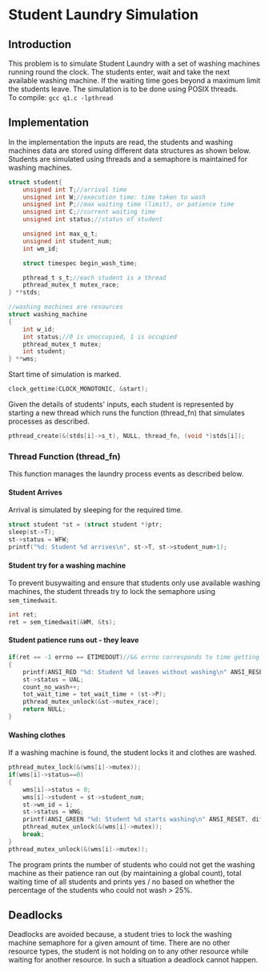# Student Laundry Simulation
## Introduction

This problem is to simulate Student Laundry with a set of washing machines running round the clock. The students enter, wait and take the next available washing machine. If the waiting time goes beyond a maximum limit the students leave. The simulation is to be done using POSIX threads.<br>
To compile: ```gcc q1.c -lpthread```<br>

## Implementation

In the implementation the inputs are read, the students and washing machines data are stored using different data structures as shown below. <br>
Students are simulated using threads and a semaphore is maintained for washing machines. <br>

```c
struct student{
    unsigned int T;//arrival time
    unsigned int W;//execution time: time taken to wash
    unsigned int P;//max waiting time (limit), or patience time
    unsigned int C;//current waiting time
    unsigned int status;//status of student

    unsigned int max_q_t; 
    unsigned int student_num;
    int wm_id;

    struct timespec begin_wash_time;

    pthread_t s_t;//each student is a thread
    pthread_mutex_t mutex_race;    
} **stds;

//washing machines are resources
struct washing_machine
{
    int w_id;
    int status;//0 is unoccupied, 1 is occupied
    pthread_mutex_t mutex;
    int student;
} **wms;

```

Start time of simulation is marked. <br>

```c
clock_gettime(CLOCK_MONOTONIC, &start);
```

Given the details of students' inputs, each student is represented by starting a new thread which runs the function (thread_fn) that simulates processes as described.

```c
pthread_create(&(stds[i]->s_t), NULL, thread_fn, (void *)stds[i]);
```

### Thread Function (thread_fn)
This function manages the laundry process events as described below.

#### <b>Student Arrives</b>
Arrival is simulated by sleeping for the required time.
```c
struct student *st = (struct student *)ptr;
sleep(st->T);
st->status = WFW;
printf("%d: Student %d arrives\n", st->T, st->student_num+1);
```

#### <b>Student try for a washing machine</b>
To prevent busywaiting and ensure that students only use available washing machines, the student threads try to lock the semaphore using ```sem_timedwait```. 
```c
int ret;
ret = sem_timedwait(&WM, &ts);
```

#### <b>Student patience runs out - they leave</b>
```c
if(ret == -1 errno == ETIMEDOUT)//&& errno corresponds to time getting over
{
    printf(ANSI_RED "%d: Student %d leaves without washing\n" ANSI_RESET, st->T+st->P, st->student_num+1);
    st->status = UAL;
    count_no_wash++;
    tot_wait_time = tot_wait_time + (st->P);
    pthread_mutex_unlock(&st->mutex_race);
    return NULL;
}
```

#### <b>Washing clothes</b>
If a washing machine is found, the student locks it and clothes are washed.
```c
pthread_mutex_lock(&(wms[i]->mutex));
if(wms[i]->status==0)
{
    wms[i]->status = 0;
    wms[i]->student = st->student_num;
    st->wm_id = i;
    st->status = WNG;
    printf(ANSI_GREEN "%d: Student %d starts washing\n" ANSI_RESET, diff, st->student_num+1);
    pthread_mutex_unlock(&(wms[i]->mutex));
    break;
}
pthread_mutex_unlock(&(wms[i]->mutex));
```

The program prints the number of students who could not get the washing machine as their patience ran out (by maintaining a global count), total waiting time of all students and prints yes / no based on whether the percentage of the students who could not wash > 25%.


## Deadlocks

Deadlocks are avoided because, a student tries to lock the washing machine semaphore for a given amount of time. There are no other resource types, the student is not holding on to any other resource while waiting for another resource. In such a situation a deadlock cannot happen.

